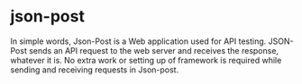 # json-post
In simple words, Json-Post is a Web application used for API testing. JSON-Post sends an API request to the web server and receives the response, whatever it is. No extra work or setting up of framework is required while sending and receiving requests in Json-post.
